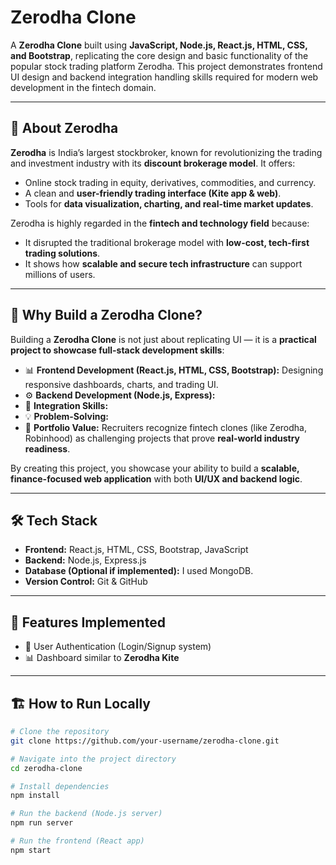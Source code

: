 # Zerodha Clone  

A **Zerodha Clone** built using **JavaScript, Node.js, React.js, HTML, CSS, and Bootstrap**, replicating the core design and basic functionality of the popular stock trading platform Zerodha. This project demonstrates frontend UI design and backend integration handling skills required for modern web development in the fintech domain.  

---

## 📌 About Zerodha  

**Zerodha** is India’s largest stockbroker, known for revolutionizing the trading and investment industry with its **discount brokerage model**. It offers:  

- Online stock trading in equity, derivatives, commodities, and currency.  
- A clean and **user-friendly trading interface (Kite app & web)**.  
- Tools for **data visualization, charting, and real-time market updates**.  

Zerodha is highly regarded in the **fintech and technology field** because:  

- It disrupted the traditional brokerage model with **low-cost, tech-first trading solutions**.  
- It shows how **scalable and secure tech infrastructure** can support millions of users.  

---

## 🚀 Why Build a Zerodha Clone?  

Building a **Zerodha Clone** is not just about replicating UI — it is a **practical project to showcase full-stack development skills**:  

- 📊 **Frontend Development (React.js, HTML, CSS, Bootstrap):** Designing responsive dashboards, charts, and trading UI.  
- ⚙️ **Backend Development (Node.js, Express):**   
- 🔗 **Integration Skills:**   
- 💡 **Problem-Solving:**  
- 🎯 **Portfolio Value:** Recruiters recognize fintech clones (like Zerodha, Robinhood) as challenging projects that prove **real-world industry readiness**.  

By creating this project, you showcase your ability to build a **scalable, finance-focused web application** with both **UI/UX and backend logic**.  

---

## 🛠️ Tech Stack  

- **Frontend:** React.js, HTML, CSS, Bootstrap, JavaScript  
- **Backend:** Node.js, Express.js  
- **Database (Optional if implemented):** I used MongoDB.
- **Version Control:** Git & GitHub  

---

## 📂 Features Implemented  

- 🔑 User Authentication (Login/Signup system)  
- 📊 Dashboard similar to **Zerodha Kite**  

---

## 🏗️ How to Run Locally  

```bash
# Clone the repository
git clone https://github.com/your-username/zerodha-clone.git  

# Navigate into the project directory
cd zerodha-clone  

# Install dependencies
npm install  

# Run the backend (Node.js server)
npm run server  

# Run the frontend (React app)
npm start

``` 
